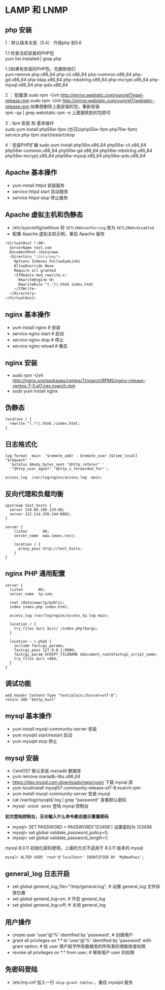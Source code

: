 # LAMP 和 LNMP

## php 安装

1：默认版本太低（5.4） 升级php 到5.6


1.1 检查当前安装的PHP包  
yum list installed | grep php

1.2如果有安装的PHP包，先删除他们  
 	yum remove php.x86_64 php-cli.x86_64 php-common.x86_64 php-gd.x86_64 php-ldap.x86_64 php-mbstring.x86_64 php-mcrypt.x86_64 php-mysql.x86_64 php-pdo.x86_64
 	
2 ： 配置源
sudo rpm -Uvh http://mirror.webtatic.com/yum/el7/epel-release.rpm
sudo rpm -Uvh http://mirror.webtatic.com/yum/el7/webtatic-release.rpm
如果想删除上面安装的包，重新安装  
rpm -qa | grep webstatic
rpm -e  上面搜索到的包即可

3：fpm 安装 和 基本操作  
	sudo yum install php56w-fpm 
(也可以php55w-fpm  php70w-fpm)  
	service php-fpm start/restart/stop
	
4：安装PHP扩展
	sudo yum install php56w.x86\_64 php56w-cli.x86\_64 php56w-common.x86\_64 php56w-gd.x86\_64 php56w-mbstring.x86\_64 php56w-mcrypt.x86\_64 php56w-mysql.x86\_64 php56w-pdo.x86\_64

## Apache 基本操作

* yum install httpd 安装服务
* service httpd start 启动服务
* service httpd stop 停止服务

## Apache 虚拟主机和伪静态

* /etc/sysconfig/setlinux 将 `SETLINUX=enforcing` 改为 `SETLINUX=disabled`
* 配置 Apache 虚拟主机示例，重启 Apache 服务

```bash
<VirtualHost *:80>
  ServerName test.com
  DocumentRoot /data/www
  <Directory "/data/www">
    Options Indexes FollowSymLinks
    AllowOverride None
    Require all granted
    <IfModule mod_rewrite.c>
      RewriteEngine On
      RewriteRule ^(.*)\.htm$ index.html
    </IfWrite>
  </Directory>
</VirtualHost>
```

## nginx 基本操作

* yum install nginx # 安装
* service nginx start # 启动
* service nginx stop # 停止
* service nginx reload # 重启

## nginx 安装

* sudo rpm -Uvh http://nginx.org/packages/centos/7/noarch/RPMS/nginx-release-centos-7-0.el7.ngx.noarch.rpm
* sudo yum install nginx


## 伪静态

```
location / {
  rewrite ^(.*)\.htm$ /index.html;
}
```


## 日志格式化

```
log_format  main  '$remote_addr - $remote_user [$time_local] "$request" '
  '$status $body_bytes_sent "$http_referer" '
  '"$http_user_agent" "$http_x_forwarded_for"';

access_log  /var/log/nginx/access.log  main;

```


## 反向代理和负载均衡

```
upstream test_hosts {
  server 118.89.106.129:80;
  server 122.114.250.244:8082;
}

server {
    listen       80;
    server_name  www.imooc.test;

    location / {
      proxy_pass http://test_hosts;
    }
}

```

## nginx PHP 通用配置

```
server {
  listen       80;
  server_name  tp.com;
  
  root /data/www/tp/public;
  index index.php index.html;
  
  access_log /var/log/nginx/access_tp.log main;

  location / {
    try_files $uri $uri/ /index.php?$args;
  }

  location ~ \.php$ {
    include fastcgi_params;
    fastcgi_pass 127.0.0.1:9000;
    fastcgi_param SCRIPT_FILENAME $document_root$fastcgi_script_name;
    try_files $uri =404;
  }   
}

```

## 调试功能

```
add_header Content-Type "text/plain;charset=utf-8";
return 200 "$http_host"

```

## mysql 基本操作

* yum install mysql-community-server 安装
* yum mysqld start/restart 启动
* yum mysqld stop 停止 

## mysql 安装

* CentOS7 默认安装 mariadb 数据库
* yum remove mariadb-libs.x86_64
* https://dev.mysql.com.downloads/repo/yum/ 下载 mysql 源
* yum localinstall mysql57-community-release-el7-8.noarch.rpm
* yum install mysql-community-server 安装 mysql
* cat /var/log/mysqld/.log | grep "password" 查看默认密码
* mysql -uroot -pxxx 登陆 mysql 控制台

**初次登陆控制台，无论输入什么命令都会提示重置密码**

* mysql> SET PASSWORD = PASSWORD('123456') 设置密码为 123456
* mysql> set global validate_password_policy=0;
* mysql> set global validate_password_length=1;

mysql 8.0.11  初始化密码使用，上面的方式不适用于 8.0.11 版本的 mysql

```
mysql> ALTER USER 'root'@'localhost' IDENTIFIED BY 'MyNewPass';
```

## general_log 日志开启

* set global general_log_file="/tmp/general.log"; # 设置 general_log 文件存放位置
* set global general_log=on; # 开启 general_log
* set global general_log=off; # 关闭 general_log

## 用户操作

* create user 'user'@'%' identified by 'password'; # 创建用户
* grant all privileges on \*.* to 'user'@'%' identified by 'password' with grant option; # 给 user 用户赋予所有数据库的所有表的增删改查权限
* revoke all privileges on \*.* from user; # 移除用户 user 的权限

## 免密码登陆

* /etc/my.cnf 加入一行 `skip-grant-tables` ，重启 mysqld 服务
